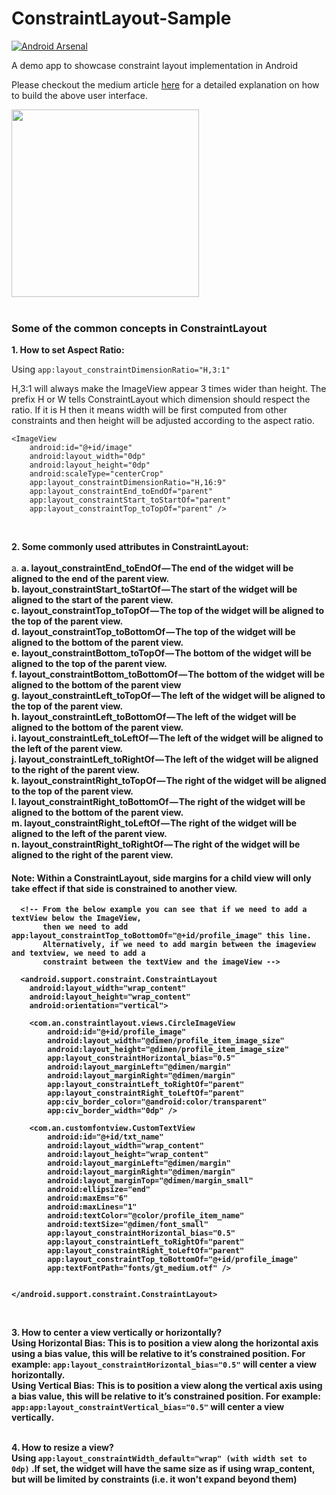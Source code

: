 # ConstraintLayout-Sample
[![Android Arsenal](https://img.shields.io/badge/Android%20Arsenal-Constraint%20Layout%20Demo-blue.svg?style=flat)](https://android-arsenal.com/details/3/7050)

A demo app to showcase constraint layout implementation in Android

Please checkout the medium article [here](https://medium.com/@anitaa_1990/learning-to-implement-constraintlayout-in-android-8ddc69fe0a1a) for a detailed explanation on how to build the above user interface.

<img src="https://github.com/anitaa1990/ConstraintLayout-Sample/blob/new_changes/media/demo.gif" width="300" style="max-width:100%;"></br></br>


<h3>Some of the common concepts in ConstraintLayout</h3>

<b>1. How to set Aspect Ratio:</b>

Using ``` app:layout_constraintDimensionRatio="H,3:1" ```

H,3:1 will always make the ImageView appear 3 times wider than height. The prefix H or W tells ConstraintLayout which dimension should respect the ratio. If it is H then it means width will be first computed from other constraints and then height will be adjusted according to the aspect ratio. 

``` 
<ImageView
    android:id="@+id/image"
    android:layout_width="0dp"
    android:layout_height="0dp"
    android:scaleType="centerCrop"
    app:layout_constraintDimensionRatio="H,16:9"
    app:layout_constraintEnd_toEndOf="parent"
    app:layout_constraintStart_toStartOf="parent"
    app:layout_constraintTop_toTopOf="parent" />
```
</br>  

<b>2. Some commonly used attributes in ConstraintLayout:</b>
</br>  
  a. <b>a. <b>layout_constraintEnd_toEndOf</b> — The end of the widget will be aligned to the end of the parent view.</br>
  b. <b>layout_constraintStart_toStartOf</b> — The start of the widget will be aligned to the start of the parent view.</br>
  c. <b>layout_constraintTop_toTopOf</b> — The top of the widget will be aligned to the top of the parent view.</br>
  d. <b>layout_constraintTop_toBottomOf</b> — The top of the widget will be aligned to the bottom of the parent view.</br>
  e. <b>layout_constraintBottom_toTopOf</b> — The bottom of the widget will be aligned to the top of the parent view.</br>
  f. <b>layout_constraintBottom_toBottomOf</b> — The bottom of the widget will be aligned to the bottom of the parent view </br>
  g. <b>layout_constraintLeft_toTopOf</b> — The left of the widget will be aligned to the top of the parent view.</br>
  h. <b>layout_constraintLeft_toBottomOf</b> — The left of the widget will be aligned to the bottom of the parent view.</br>
  i. <b>layout_constraintLeft_toLeftOf</b> — The left of the widget will be aligned to the left of the parent view.</br>
  j. <b>layout_constraintLeft_toRightOf</b> — The left of the widget will be aligned to the right of the parent view.</br>
  k. <b>layout_constraintRight_toTopOf</b> — The right of the widget will be aligned to the top of the parent view.</br>
  l. <b>layout_constraintRight_toBottomOf</b> — The right of the widget will be aligned to the bottom of the parent view.</br>
  m. <b>layout_constraintRight_toLeftOf</b> — The right of the widget will be aligned to the left of the parent view.</br>
  n. <b>layout_constraintRight_toRightOf</b> — The right of the widget will be aligned to the right of the parent view.</br>  
<h4>Note: Within a ConstraintLayout, side margins for a child view will only take effect if that side is constrained to another view.  </h4>


      <!-- From the below example you can see that if we need to add a textView below the ImageView, 
           then we need to add  app:layout_constraintTop_toBottomOf="@+id/profile_image" this line.
           Alternatively, if we need to add margin between the imageview and textview, we need to add a
           constraint between the textView and the imageView -->
           
      <android.support.constraint.ConstraintLayout
        android:layout_width="wrap_content"
        android:layout_height="wrap_content"
        android:orientation="vertical">
        
        <com.an.constraintlayout.views.CircleImageView
            android:id="@+id/profile_image"
            android:layout_width="@dimen/profile_item_image_size"
            android:layout_height="@dimen/profile_item_image_size"
            app:layout_constraintHorizontal_bias="0.5"
            android:layout_marginLeft="@dimen/margin"
            android:layout_marginRight="@dimen/margin"
            app:layout_constraintLeft_toRightOf="parent"
            app:layout_constraintRight_toLeftOf="parent"
            app:civ_border_color="@android:color/transparent"
            app:civ_border_width="0dp" />

        <com.an.customfontview.CustomTextView
            android:id="@+id/txt_name"
            android:layout_width="wrap_content"
            android:layout_height="wrap_content"
            android:layout_marginLeft="@dimen/margin"
            android:layout_marginRight="@dimen/margin"
            android:layout_marginTop="@dimen/margin_small"
            android:ellipsize="end"
            android:maxEms="6"
            android:maxLines="1"
            android:textColor="@color/profile_item_name"
            android:textSize="@dimen/font_small"
            app:layout_constraintHorizontal_bias="0.5"
            app:layout_constraintLeft_toRightOf="parent"
            app:layout_constraintRight_toLeftOf="parent"
            app:layout_constraintTop_toBottomOf="@+id/profile_image"
            app:textFontPath="fonts/gt_medium.otf" />


    </android.support.constraint.ConstraintLayout>
   
</br> 

<b>3. How to center a view vertically or horizontally?</b>
</br> <b>Using Horizontal Bias:</b> This is to position a view along the horizontal axis using a bias value, this will be relative to it’s constrained position. For example: ``` app:layout_constraintHorizontal_bias="0.5" ``` will center a view horizontally.
</br> <b>Using Vertical Bias:</b> This is to position a view along the vertical axis using a bias value, this will be relative to it’s constrained position. For example: ``` app:app:layout_constraintVertical_bias="0.5" ``` will center a view vertically.
</br></br>


<b>4. How to resize a view?</b>
</br> Using ```app:layout_constraintWidth_default="wrap" (with width set to 0dp)```
.If set, the widget will have the same size as if using wrap_content, but will be limited by constraints (i.e. it won't expand beyond them) 

</br>



